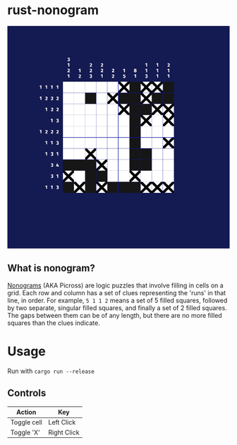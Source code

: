 # rust-nonogram
![Nonogram screenshot](assets/screenshots/game_screenshot.png)

## What is nonogram?
[Nonograms](https://en.wikipedia.org/wiki/Nonogram) (AKA Picross) are logic
puzzles that involve filling in cells on a grid. Each row and column has
a set of clues representing the 'runs' in that line, in order. For example,
`5 1 1 2` means a set of 5 filled squares, followed by two separate, singular
filled squares, and finally a set of 2 filled squares. The gaps between them
can be of any length, but there are no more filled squares than the clues
indicate.

# Usage
Run with `cargo run --release`

## Controls
| Action | Key |
| --- | --- |
| Toggle cell | Left Click |
| Toggle 'X' | Right Click |
